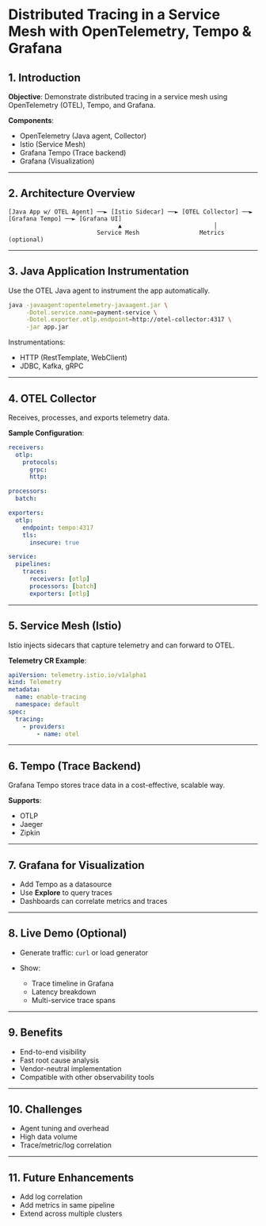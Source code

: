 # Distributed Tracing in a Service Mesh with OpenTelemetry, Tempo & Grafana

## 1. Introduction

**Objective**: Demonstrate distributed tracing in a service mesh using OpenTelemetry (OTEL), Tempo, and Grafana.

**Components**:

* OpenTelemetry (Java agent, Collector)
* Istio (Service Mesh)
* Grafana Tempo (Trace backend)
* Grafana (Visualization)

---

## 2. Architecture Overview

```
[Java App w/ OTEL Agent] ──► [Istio Sidecar] ──► [OTEL Collector] ──► [Grafana Tempo] ──► [Grafana UI]
                               ▲                          │
                         Service Mesh                 Metrics (optional)
```

---

## 3. Java Application Instrumentation

Use the OTEL Java agent to instrument the app automatically.

```bash
java -javaagent:opentelemetry-javaagent.jar \
     -Dotel.service.name=payment-service \
     -Dotel.exporter.otlp.endpoint=http://otel-collector:4317 \
     -jar app.jar
```

Instrumentations:

* HTTP (RestTemplate, WebClient)
* JDBC, Kafka, gRPC

---

## 4. OTEL Collector

Receives, processes, and exports telemetry data.

**Sample Configuration**:

```yaml
receivers:
  otlp:
    protocols:
      grpc:
      http:

processors:
  batch:

exporters:
  otlp:
    endpoint: tempo:4317
    tls:
      insecure: true

service:
  pipelines:
    traces:
      receivers: [otlp]
      processors: [batch]
      exporters: [otlp]
```

---

## 5. Service Mesh (Istio)

Istio injects sidecars that capture telemetry and can forward to OTEL.

**Telemetry CR Example**:

```yaml
apiVersion: telemetry.istio.io/v1alpha1
kind: Telemetry
metadata:
  name: enable-tracing
  namespace: default
spec:
  tracing:
    - providers:
        - name: otel
```

---

## 6. Tempo (Trace Backend)

Grafana Tempo stores trace data in a cost-effective, scalable way.

**Supports**:

* OTLP
* Jaeger
* Zipkin

---

## 7. Grafana for Visualization

* Add Tempo as a datasource
* Use **Explore** to query traces
* Dashboards can correlate metrics and traces

---

## 8. Live Demo (Optional)

* Generate traffic: `curl` or load generator
* Show:

  * Trace timeline in Grafana
  * Latency breakdown
  * Multi-service trace spans

---

## 9. Benefits

* End-to-end visibility
* Fast root cause analysis
* Vendor-neutral implementation
* Compatible with other observability tools

---

## 10. Challenges

* Agent tuning and overhead
* High data volume
* Trace/metric/log correlation

---

## 11. Future Enhancements

* Add log correlation
* Add metrics in same pipeline
* Extend across multiple clusters

